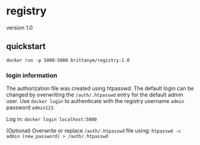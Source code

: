 # registry
version 1.0

## quickstart
```docker run -p 5000:5000 brittanym/registry:1.0```

### login information
The authorization file was created using htpasswd. The default login can be changed by overwriting the `/auth/.htpasswd` entry for the default admin user. Use `docker login` to authenticate with the registry username `admin` password `admin123`.

Log in:
```docker login localhost:5000```

(Optional) Overwrite or replace `/auth/.htpasswd` file using:
```htpasswd -c admin [new_password] > /auth/.htpasswd```